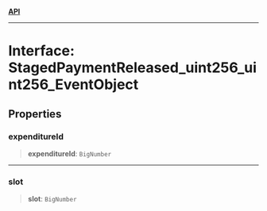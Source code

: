 [**API**](../../../README.md)

***

# Interface: StagedPaymentReleased\_uint256\_uint256\_EventObject

## Properties

### expenditureId

> **expenditureId**: `BigNumber`

***

### slot

> **slot**: `BigNumber`
